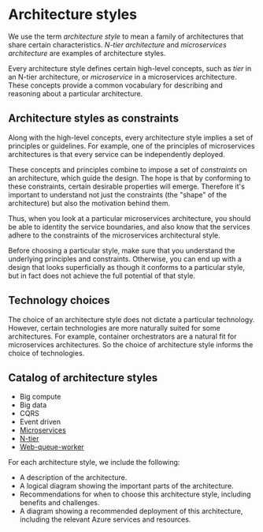 # Architecture styles

We use the term *architecture style* to mean a family of architectures that share certain characteristics. *N-tier architecture* and *microservices architecture* are examples of architecture styles. 

Every architecture style defines certain high-level concepts, such as *tier* in an N-tier architecture, or *microservice* in a microservices architecture. These concepts provide a common vocabulary for describing and reasoning about a particular architecture. 

## Architecture styles as constraints

Along with the high-level concepts, every architecture style implies a set of principles or guidelines. For example, one of the principles of microservices architectures is that every service can be independently deployed. 

These concepts and principles combine to impose a set of *constraints* on an architecture, which guide the design. The hope is that by conforming to these constraints, certain desirable properties will emerge. Therefore it's important to understand not just the constraints (the "shape" of the architecture) but also the motivation behind them. 

Thus, when you look at a particular microservices architecture, you should be able to identity the service boundaries, and also know that the services adhere to the constraints of the microservices architectural style. 

Before choosing a particular style, make sure that you understand the underlying principles and constraints. Otherwise, you can end up with a design that looks superficially as though it conforms to a particular style, but in fact does not achieve the full potential of that style. 

## Technology choices

The choice of an architecture style does not dictate a particular technology. However, certain technologies are more naturally suited for some architectures. For example, container orchestrators are a natural fit for microservices architectures. So the choice of architecture style informs the choice of technologies. 

## Catalog of architecture styles

- Big compute
- Big data
- CQRS
- Event driven
- [Microservices](./microservices.md)
- [N-tier](./n-tier.md)
- [Web-queue-worker](./web-queue-worker.md)

For each architecture style, we include the following:

- A description of the architecture.
- A logical diagram showing the important parts of the architecture.
- Recommendations for when to choose this architecture style, including benefits and challenges.
- A diagram showing a recommended deployment of this architecture, including the relevant Azure services and resources.

